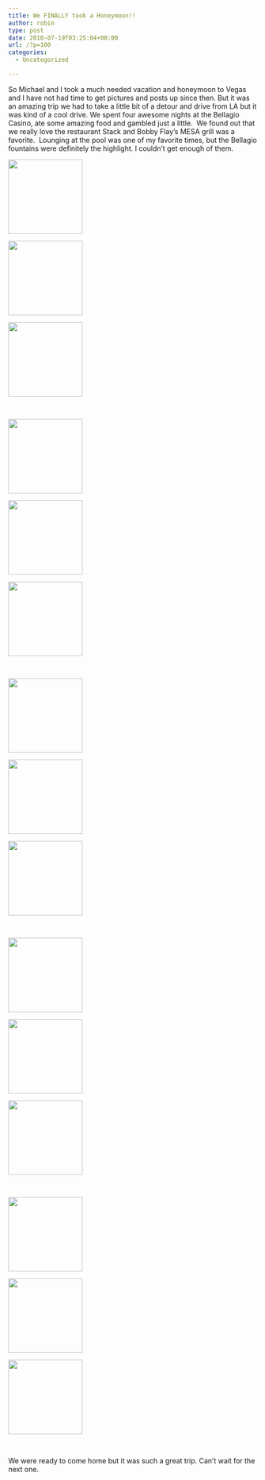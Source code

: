 ```yaml
---
title: We FINALLY took a Honeymoon!!
author: robin
type: post
date: 2010-07-19T03:25:04+00:00
url: /?p=100
categories:
  - Uncategorized

---
```

So Michael and I took a much needed vacation and honeymoon to Vegas and I have not had time to get pictures and posts up since then. But it was an amazing trip we had to take a little bit of a detour and drive from LA but it was kind of a cool drive. We spent four awesome nights at the Bellagio Casino, ate some amazing food and gambled just a little.  We found out that we really love the restaurant Stack and Bobby Flay&#8217;s MESA grill was a favorite.  Lounging at the pool was one of my favorite times, but the Bellagio fountains were definitely the highlight. I couldn&#8217;t get enough of them. 

<div id='gallery-1' class='gallery galleryid-100 gallery-columns-3 gallery-size-thumbnail'>
  <dl class='gallery-item'>
    <dt class='gallery-icon landscape'>
      <a href='http://robinandmike.com/?attachment_id=101'><img width="150" height="150" src="http://robinandmike.com/wp-content/uploads/2010/07/IMG_0517-150x150.jpg" class="attachment-thumbnail size-thumbnail" alt="" /></a>
    </dt>
  </dl>
  
  <dl class='gallery-item'>
    <dt class='gallery-icon landscape'>
      <a href='http://robinandmike.com/?attachment_id=102'><img width="150" height="150" src="http://robinandmike.com/wp-content/uploads/2010/07/IMG_0533-150x150.jpg" class="attachment-thumbnail size-thumbnail" alt="" /></a>
    </dt>
  </dl>
  
  <dl class='gallery-item'>
    <dt class='gallery-icon landscape'>
      <a href='http://robinandmike.com/?attachment_id=103'><img width="150" height="150" src="http://robinandmike.com/wp-content/uploads/2010/07/IMG_0594-150x150.jpg" class="attachment-thumbnail size-thumbnail" alt="" /></a>
    </dt>
  </dl>
  
  <br style="clear: both" />
  
  <dl class='gallery-item'>
    <dt class='gallery-icon portrait'>
      <a href='http://robinandmike.com/?attachment_id=104'><img width="150" height="150" src="http://robinandmike.com/wp-content/uploads/2010/07/IMG_0608-150x150.jpg" class="attachment-thumbnail size-thumbnail" alt="" /></a>
    </dt>
  </dl>
  
  <dl class='gallery-item'>
    <dt class='gallery-icon landscape'>
      <a href='http://robinandmike.com/?attachment_id=105'><img width="150" height="150" src="http://robinandmike.com/wp-content/uploads/2010/07/IMG_0628-150x150.jpg" class="attachment-thumbnail size-thumbnail" alt="" /></a>
    </dt>
  </dl>
  
  <dl class='gallery-item'>
    <dt class='gallery-icon landscape'>
      <a href='http://robinandmike.com/?attachment_id=106'><img width="150" height="150" src="http://robinandmike.com/wp-content/uploads/2010/07/IMG_0633-150x150.jpg" class="attachment-thumbnail size-thumbnail" alt="" /></a>
    </dt>
  </dl>
  
  <br style="clear: both" />
  
  <dl class='gallery-item'>
    <dt class='gallery-icon landscape'>
      <a href='http://robinandmike.com/?attachment_id=107'><img width="150" height="150" src="http://robinandmike.com/wp-content/uploads/2010/07/DSCF2376-150x150.jpg" class="attachment-thumbnail size-thumbnail" alt="" /></a>
    </dt>
  </dl>
  
  <dl class='gallery-item'>
    <dt class='gallery-icon landscape'>
      <a href='http://robinandmike.com/?attachment_id=108'><img width="150" height="150" src="http://robinandmike.com/wp-content/uploads/2010/07/DSCF2414-150x150.jpg" class="attachment-thumbnail size-thumbnail" alt="" /></a>
    </dt>
  </dl>
  
  <dl class='gallery-item'>
    <dt class='gallery-icon landscape'>
      <a href='http://robinandmike.com/?attachment_id=109'><img width="150" height="150" src="http://robinandmike.com/wp-content/uploads/2010/07/IMG_0682-150x150.jpg" class="attachment-thumbnail size-thumbnail" alt="" /></a>
    </dt>
  </dl>
  
  <br style="clear: both" />
  
  <dl class='gallery-item'>
    <dt class='gallery-icon landscape'>
      <a href='http://robinandmike.com/?attachment_id=110'><img width="150" height="150" src="http://robinandmike.com/wp-content/uploads/2010/07/IMG_0751-150x150.jpg" class="attachment-thumbnail size-thumbnail" alt="" /></a>
    </dt>
  </dl>
  
  <dl class='gallery-item'>
    <dt class='gallery-icon landscape'>
      <a href='http://robinandmike.com/?attachment_id=111'><img width="150" height="150" src="http://robinandmike.com/wp-content/uploads/2010/07/IMG_0753-150x150.jpg" class="attachment-thumbnail size-thumbnail" alt="" /></a>
    </dt>
  </dl>
  
  <dl class='gallery-item'>
    <dt class='gallery-icon landscape'>
      <a href='http://robinandmike.com/?attachment_id=112'><img width="150" height="150" src="http://robinandmike.com/wp-content/uploads/2010/07/IMG_0761-150x150.jpg" class="attachment-thumbnail size-thumbnail" alt="" /></a>
    </dt>
  </dl>
  
  <br style="clear: both" />
  
  <dl class='gallery-item'>
    <dt class='gallery-icon landscape'>
      <a href='http://robinandmike.com/?attachment_id=113'><img width="150" height="150" src="http://robinandmike.com/wp-content/uploads/2010/07/DSCF2562-150x150.jpg" class="attachment-thumbnail size-thumbnail" alt="" /></a>
    </dt>
  </dl>
  
  <dl class='gallery-item'>
    <dt class='gallery-icon landscape'>
      <a href='http://robinandmike.com/?attachment_id=115'><img width="150" height="150" src="http://robinandmike.com/wp-content/uploads/2010/07/DSCF2406-150x150.jpg" class="attachment-thumbnail size-thumbnail" alt="" /></a>
    </dt>
  </dl>
  
  <dl class='gallery-item'>
    <dt class='gallery-icon landscape'>
      <a href='http://robinandmike.com/?attachment_id=116'><img width="150" height="150" src="http://robinandmike.com/wp-content/uploads/2010/07/DSCF2530-150x150.jpg" class="attachment-thumbnail size-thumbnail" alt="" /></a>
    </dt>
  </dl>
  
  <br style="clear: both" />
</div>

We were ready to come home but it was such a great trip. Can&#8217;t wait for the next one.